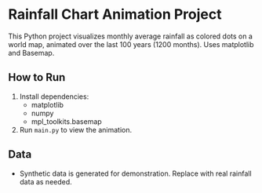 # Rainfall Chart Animation Project

This Python project visualizes monthly average rainfall as colored dots on a world map, animated over the last 100 years (1200 months). Uses matplotlib and Basemap.

## How to Run
1. Install dependencies:
   - matplotlib
   - numpy
   - mpl_toolkits.basemap
2. Run `main.py` to view the animation.

## Data
- Synthetic data is generated for demonstration. Replace with real rainfall data as needed.
